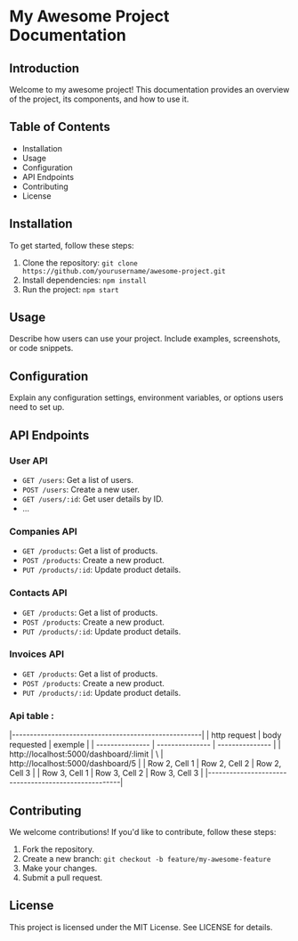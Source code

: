 # My Awesome Project Documentation

## Introduction
Welcome to my awesome project! This documentation provides an overview of the project, its components, and how to use it.

## Table of Contents
- Installation
- Usage
- Configuration
- API Endpoints
- Contributing
- License

## Installation
To get started, follow these steps:
1. Clone the repository: `git clone https://github.com/yourusername/awesome-project.git`
2. Install dependencies: `npm install`
3. Run the project: `npm start`

## Usage
Describe how users can use your project. Include examples, screenshots, or code snippets.

## Configuration
Explain any configuration settings, environment variables, or options users need to set up.

## API Endpoints
### User API
- `GET /users`: Get a list of users.
- `POST /users`: Create a new user.
- `GET /users/:id`: Get user details by ID.
- ...

### Companies API
- `GET /products`: Get a list of products.
- `POST /products`: Create a new product.
- `PUT /products/:id`: Update product details.

### Contacts API
- `GET /products`: Get a list of products.
- `POST /products`: Create a new product.
- `PUT /products/:id`: Update product details.

### Invoices API
- `GET /products`: Get a list of products.
- `POST /products`: Create a new product.
- `PUT /products/:id`: Update product details.

### Api table :
|-----------------------------------------------------|
|   http request  | body requested  |     exemple     |
| --------------- | --------------- | --------------- |
| http://localhost:5000/dashboard/:limit   |  \  | http://localhost:5000/dashboard/5   |
| Row 2, Cell 1   | Row 2, Cell 2   | Row 2, Cell 3   |
| Row 3, Cell 1   | Row 3, Cell 2   | Row 3, Cell 3   |
|-----------------------------------------------------|

## Contributing
We welcome contributions! If you'd like to contribute, follow these steps:
1. Fork the repository.
2. Create a new branch: `git checkout -b feature/my-awesome-feature`
3. Make your changes.
4. Submit a pull request.

## License
This project is licensed under the MIT License. See LICENSE for details.
